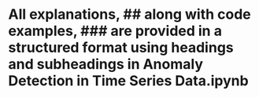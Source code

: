 # All explanations, ## along with code examples, ### are provided in a structured format using headings and subheadings in Anomaly Detection in Time Series Data.ipynb
